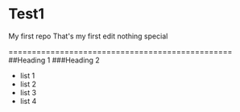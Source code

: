 # Test1
My first repo
That's my first edit
nothing special

================================================
##Heading 1
###Heading 2
* list 1
* list 2
* list 3
* list 4
